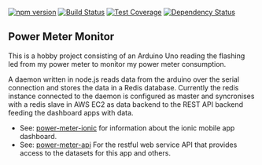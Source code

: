 [![npm version](https://badge.fury.io/js/power-meter-monitor.svg)](http://badge.fury.io/js/power-meter-monitor)
[![Build Status](https://travis-ci.org/tfmalt/power-meter-monitor.svg?branch=master)](https://travis-ci.org/tfmalt/power-meter-monitor)
[![Test Coverage](https://codeclimate.com/github/tfmalt/power-meter-monitor/badges/coverage.svg)](https://codeclimate.com/github/tfmalt/power-meter-monitor)
[![Dependency Status](https://david-dm.org/tfmalt/power-meter-monitor.svg)](https://david-dm.org/tfmalt/power-meter-monitor)

## Power Meter Monitor

This is a hobby project consisting of an Arduino Uno reading the flashing led from my power meter to monitor my power meter consumption.

A daemon written in node.js reads data from the arduino over the serial connection and stores the data in a Redis database. Currently the redis instance connected to the daemon is configured as master and syncronises with a redis slave in AWS EC2 as data backend to the REST API backend feeding the dashboard apps with data. 

* See: [power-meter-ionic](https://github.com/tfmalt/power-meter-ionic) for information about the ionic mobile app dashboard.
* See: [power-meter-api](https://github.com/tfmalt/power-meter-api) For the
restful web service API that provides access to the datasets for this app and
others.


